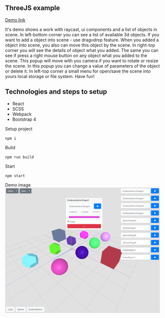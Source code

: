 ## ThreeJS example ##

[Demo link](https://abisfadon.github.io/threejs-example/dist/)  

It's demo shows a work with raycast, ui components and a list of objects in scene.
In left-bottom corner you can see a list of available 3d objects. If you want to add
a object into scene - use drag`n`drop feature. When you added a object
into scene, you also can move this object by the scene. In right-top corner you
will see the details of object what you added. The same you can see if press
a right mouse button on any object what you added to the scene. This popup
will move with you camera if you want to rotate or resize the scene. In this popup
you can change a value of parameters of the object or delete it.
In left-top corner a small menu for open/save the scene into yours local storage
or file system. Have fun! 

## Technologies and steps to setup ##
* React
* SCSS
* Webpack
* Bootstrap 4

Setup project
    
    npm i
    
Build

    npm run build

Start
    
    npm start

Demo image
![example](docs/demo.png)


